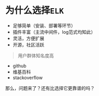 # 为什么选择`ELK`

* 足够简单（安装、部署等环节）
* 插件丰富（主流中间件，log范式均知此）
* 灵活，方便扩展
* 开源，社区活跃

> 用户群体知名度高
- github
- 维基百科
- stackoverflow

那么，问题来了？还有比选择它更靠谱的吗？